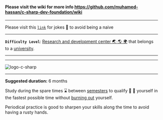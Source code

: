 #### Please visit the wiki for more info https://github.com/muhamed-hassan/c-sharp-dev-foundation/wiki

***

Please visit this [`link`](https://github.com/muhamed-hassan/c-sharp-dev-foundation/wiki/Full-stack-developer-joke) for jokes 🤣 to avoid being a naive

***

**`Difficulty Level`**: [Research and development center 🌏 🌎 🌍](https://en.wikipedia.org/wiki/Research_and_development) that belongs to a [university](https://en.wikipedia.org/wiki/University).

***
***

![logo-c-sharp](https://user-images.githubusercontent.com/17825804/219575406-d0e42003-c30d-4eba-bd21-a86c08a7806f.png)

***

**Suggested duration:** 6 months

Study during the spare times ⌛ between [semesters](https://en.wikipedia.org/wiki/Academic_term) to qualify 🧠 💪 yourself in the fastest possible time without [burning out](https://en.wikipedia.org/wiki/Occupational_burnout) yourself.

Periodical practice is good to sharpen your skills along the time to avoid having a rusty hands.
